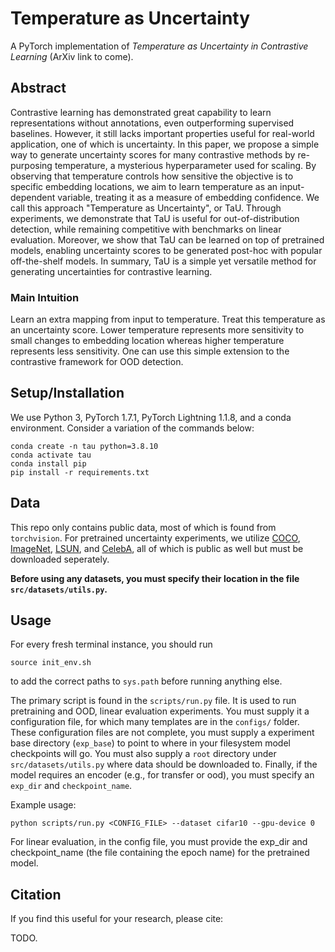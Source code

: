 # Temperature as Uncertainty

A PyTorch implementation of *Temperature as Uncertainty in Contrastive Learning* (ArXiv link to come).

## Abstract 

Contrastive learning has demonstrated great capability to learn representations without annotations, even outperforming supervised baselines. However, it still lacks important properties useful for real-world application, one of which is uncertainty. In this paper, we propose a simple way to generate uncertainty scores for many contrastive methods by re-purposing temperature, a mysterious hyperparameter used for scaling. By observing that temperature controls how sensitive the objective is to specific embedding locations, we aim to learn temperature as an input-dependent variable, treating it as a measure of embedding confidence. We call this approach "Temperature as Uncertainty", or TaU. Through experiments, we demonstrate that TaU is useful for out-of-distribution detection, while remaining competitive with benchmarks on linear evaluation.  Moreover, we show that TaU can be learned on top of pretrained models, enabling uncertainty scores to be generated post-hoc with popular off-the-shelf models. In summary, TaU is a simple yet versatile method for generating uncertainties for contrastive learning.

### Main Intuition

Learn an extra mapping from input to temperature. Treat this temperature as an uncertainty score. Lower temperature represents more sensitivity to small changes to embedding location whereas higher temperature represents less sensitivity. One can use this simple extension to the contrastive framework for OOD detection.

## Setup/Installation

We use Python 3, PyTorch 1.7.1, PyTorch Lightning 1.1.8, and a conda environment. Consider a variation of the commands below:

```
conda create -n tau python=3.8.10
conda activate tau
conda install pip
pip install -r requirements.txt
```

## Data

This repo only contains public data, most of which is found from `torchvision`. For pretrained uncertainty experiments, we utilize [COCO](https://cocodataset.org/#home), [ImageNet](https://www.image-net.org/), [LSUN](https://www.yf.io/p/lsun), and [CelebA](http://mmlab.ie.cuhk.edu.hk/projects/CelebA.html), all of which is public as well but must be downloaded seperately. 

**Before using any datasets, you must specify their location in the file `src/datasets/utils.py`.**

## Usage

For every fresh terminal instance, you should run
```
source init_env.sh
```
to add the correct paths to `sys.path` before running anything else.

The primary script is found in the `scripts/run.py` file. It is used to run pretraining and OOD, linear evaluation experiments. You must supply it a configuration file, for which many templates are in the `configs/` folder. These configuration files are not complete, you must supply a experiment base directory (`exp_base`) to point to where in your filesystem model checkpoints will go. You must also supply a `root` directory under `src/datasets/utils.py` where data should be downloaded to. Finally, if the model requires an encoder (e.g., for transfer or ood), you must specify an `exp_dir` and `checkpoint_name`.

Example usage:

```
python scripts/run.py <CONFIG_FILE> --dataset cifar10 --gpu-device 0
```

For linear evaluation, in the config file, you must provide the exp_dir and checkpoint_name (the file containing the epoch name) for the pretrained model.

## Citation

If you find this useful for your research, please cite:

TODO.
